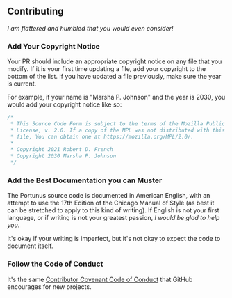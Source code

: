 ## Contributing
*I am flattered and humbled that you would even consider!*

### Add Your Copyright Notice
Your PR should include an appropriate copyright notice on any file that you
modify. If it is your first time updating a file, add your copyright to the
bottom of the list. If you have updated a file previously, make sure the year is
current.

For example, if your name is "Marsha P. Johnson" and the year is 2030, you would
add your copyright notice like so:

```rust
/* 
 * This Source Code Form is subject to the terms of the Mozilla Public
 * License, v. 2.0. If a copy of the MPL was not distributed with this
 * file, You can obtain one at https://mozilla.org/MPL/2.0/.
 *
 * Copyright 2021 Robert D. French
 * Copyright 2030 Marsha P. Johnson
 */
```

### Add the Best Documentation you can Muster
The Portunus source code is documented in American English, with an attempt to
use the 17th Edition of the Chicago Manual of Style (as best it can be stretched
to apply to this kind of writing). If English is not your first language, or if
writing is not your greatest passion, *I would be glad to help you*.

It's okay if your writing is imperfect, but it's not okay to expect the code to 
document itself.

### Follow the Code of Conduct
It's the same [Contributor Covenant Code of Conduct](CODE_OF_CONDUCT.md) that
GitHub encourages for new projects.
